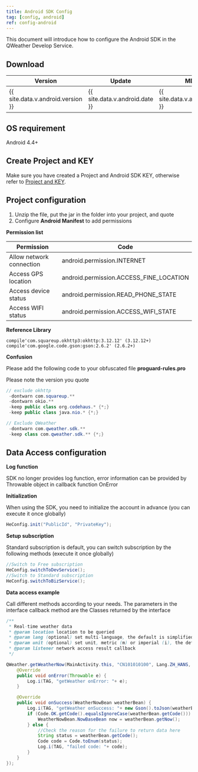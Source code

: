 ```yaml
---
title: Android SDK Config
tag: [config, android]
ref: config-android
---
```


This document will introduce how to configure the Android SDK in the QWeather Develop Service.

## Download 

|Version|Update|MD5|Download|
|---|---|---|---|
|{{ site.data.v.android.version }}|{{ site.data.v.android.date }}|{{ site.data.v.android.md5 }}|[下载]({{ site.data.v.android.dllink }})|

## OS requirement

Android 4.4+

## Create Project and KEY

Make sure you have created a Project and Android SDK KEY, otherwise refer to [Project and KEY](/en/docs/configuration/project-and-key/).

## Project configuration

1. Unzip the file, put the jar in the folder into your project, and quote
2. Configure **Android Manifest** to add permissions

**Permission list**

| Permission   | Code                                    |
| ------------------------ | --------------------------------------- |
| Allow network connection | android.permission.INTERNET             |
| Access GPS location      | android.permission.ACCESS_FINE_LOCATION |
| Access device status     | android.permission.READ_PHONE_STATE     |
| Access WIFI status       | android.permission.ACCESS_WIFI_STATE    |

**Reference Library**

```
compile'com.squareup.okhttp3:okhttp:3.12.12' (3.12.12+)
compile'com.google.code.gson:gson:2.6.2' (2.6.2+)
```

**Confusion**

Please add the following code to your obfuscated file **proguard-rules.pro**

Please note the version you quote

```java
// exclude okhttp
 -dontwarn com.squareup.**
 -dontwarn okio.**
 -keep public class org.codehaus.* {*;}
 -keep public class java.nio.* {*;}

// Exclude QWeather
 -dontwarn com.qweather.sdk.**
 -keep class com.qweather.sdk.** {*;}
```
 
## Data Access configuration

**Log function**

SDK no longer provides log function, error information can be provided by Throwable object in callback function OnError

**Initialization**

When using the SDK, you need to initialize the account in advance (you can execute it once globally)

```java
HeConfig.init("PublicId", "PrivateKey");
```

**Setup subscription**

Standard subscription is default, you can switch subscription by the following methods (execute it once globally)
 
```java
//Switch to Free subscription
HeConfig.switchToDevService();
//Switch to Standard subscription
HeConfig.switchToBizService();
```

**Data access example**

Call different methods according to your needs. The parameters in the interface callback method are the Classes returned by the interface

```java
/**
 * Real-time weather data
 * @param location location to be queried
 * @param lang (optional) set multi-language, the default is simplified Chinese
 * @param unit (optional) set unit, metric (m) or imperial (i), the default is metric unit
 * @param listener network access result callback
 */

QWeather.getWeatherNow(MainActivity.this, "CN101010100", Lang.ZH_HANS, Unit.METRIC, new QWeather.OnResultWeatherNowListener() {
    @Override
    public void onError(Throwable e) {
        Log.i(TAG, "getWeather onError: "+ e);
    }

    @Override
    public void onSuccess(WeatherNowBean weatherBean) {
        Log.i(TAG, "getWeather onSuccess: "+ new Gson().toJson(weatherBean));
        if (Code.OK.getCode().equalsIgnoreCase(weatherBean.getCode())) {
            WeatherNowBean.NowBaseBean now = weatherBean.getNow();
        } else {
            //Check the reason for the failure to return data here
            String status = weatherBean.getCode();
            Code code = Code.toEnum(status);
            Log.i(TAG, "failed code: "+ code);
        }
    }
});
```
